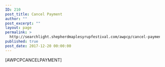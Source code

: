 ```yaml
---
ID: 210
post_title: Cancel Payment
author: ""
post_excerpt: ""
layout: page
permalink: >
  http://searchlight.shepherdmaplesyrupfestival.com/awpcp/cancel-payment
published: true
post_date: 2017-12-20 00:00:00
---
```

[AWPCPCANCELPAYMENT]